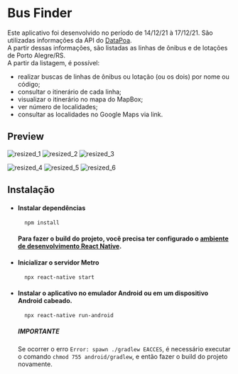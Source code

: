 # Bus Finder
Este aplicativo foi desenvolvido no período de 14/12/21 à 17/12/21. São utilizadas informações da API do [DataPoa](http://datapoa.com.br/group/about/mobilidade).   
A partir dessas informações, são listadas as linhas de ônibus e de lotações de Porto Alegre/RS.   
A partir da listagem, é possível:
- realizar buscas de linhas de ônibus ou lotação (ou os dois) por nome ou código; 
- consultar o itinerário de cada linha; 
- visualizar o itinerário no mapa do MapBox; 
- ver número de localidades; 
- consultar as localidades no Google Maps via link.

## Preview


  
![resized_1](https://user-images.githubusercontent.com/38799478/146426781-bc7b5502-1c63-40c4-8e2e-9ac97ff933fa.png)
![resized_2](https://user-images.githubusercontent.com/38799478/146426785-631502d3-3a79-4465-a48c-92645421ad8b.png)
![resized_3](https://user-images.githubusercontent.com/38799478/146426786-80845f35-f853-45af-b549-0f8ba7da66fb.png)

![resized_4](https://user-images.githubusercontent.com/38799478/146426787-946529a1-6da1-4d3e-9139-e2e1b057cf52.png)
![resized_5](https://user-images.githubusercontent.com/38799478/146426788-e7ad72a0-dab6-4550-80c4-6099739668a4.png)
![resized_6](https://user-images.githubusercontent.com/38799478/146426791-57f3bc4b-f30a-4401-b84f-3b477aacef0e.png)



## Instalação

- #### Instalar dependências
        npm install 



  #### Para fazer o build do projeto, você precisa ter configurado o [ambiente de desenvolvimento React Native](https://reactnative.dev/docs/environment-setup).

- #### Inicializar o servidor Metro
         
        npx react-native start
         

- #### Instalar o aplicativo no emulador Android ou em um dispositivo Android cabeado.

        
        npx react-native run-android
        
  ##### **IMPORTANTE**
  Se ocorrer o erro `Error: spawn ./gradlew EACCES`, é necessário executar o comando `chmod 755 android/gradlew`, e então fazer o build do projeto novamente.
